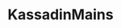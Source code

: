 ---
title: KassadinMains
crosslinks:
- ChampionMains
- leagueoflegends
- KoreanAdvice
- HeimerdingerMains
- RyzeMains
- yorickmains
- zedmains
---